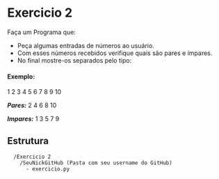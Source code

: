 # Exercicio 2
Faça um Programa que:
- Peça algumas entradas de números ao usuário.
- Com esses números recebidos verifique quais são pares e ímpares.
- No final mostre-os separados pelo tipo:

#### Exemplo:

1 2 3 4 5 6 7 8 9 10

***Pares:***
2 4 6 8 10

***Impares:***
1 3 5 7 9


## Estrutura 

```
  /Exercicio 2
    /SeuNickGitHub (Pasta com seu username do GitHub)
      - exercicio.py
```
